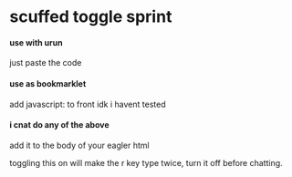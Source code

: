 # scuffed toggle sprint

#### use with urun
just paste the code

#### use as bookmarklet
add javascript: to front idk i havent tested

#### i cnat do any of the above
add it to the body of your eagler html

toggling this on will make the r key type twice, turn it off before chatting.
